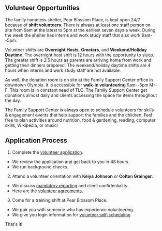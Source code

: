 ## Volunteer Opportunities

The family homeless shelter, Pear Blossom Place, is kept open 24/7 because of **shift volunteers**. There is always at least one staff person on site from 9am at the latest to 5pm at the earliest seven days a week. During the week the shelter has interns and work study staff that also work 9am--5pm.

Volunteer shifts are **Overnight Hosts**, **Greeters**, and **Weekend/Holiday Daytime**. The overnight host shift is 12 hours with the opportunity to sleep. The greeter shift is 2.5 hours as parents are arriving home from work and getting their dinners prepared. The weekend/holiday daytime shifts are 4 hours when interns and work study staff are not available.

As well, the donation room is on site at the Family Support Center office in downtown Olympia. It is accessible for **walk-in volunteering** 9am--5pm M--F. This room is in constant need of TLC. The Family Support Center get donations almost daily and clients accessing the space for items throughout the day. 

The Family Support Center is always open to schedule volunteers for skills & engagement events that help support the families and the children. Feel free to plan activities around nutrition, food & gardening, reading, computer skills, Wikipedia, or music! 

## Application Process

1. Complete the [volunteer application](https://www.volgistics.com/ex/portal.dll/ap?ap=1953929563).
  * We review the application and get back to you in 48 hours.
  * We run background checks.
2. Attend a volunteer orientation with **Keiya Johnson** or **Colton Grainger**.
  * We discuss [mandatory reporting](https://prezi.com/piml7bn_b0au/mandatory-reporter-presentation/) and client confidentiality.
  * Here are the [volunteer agreements](https://coltongrainger.github.io/fscss-volunteers/enroll.md).
3. Come for a training shift at Pear Blossom Place.
  * We pair you with someone who has experience volunteering.
  * We give you login information for [volunteer self-scheduling](https://www.volgistics.com/ex/portal.dll/?from=189830).

That's it!

